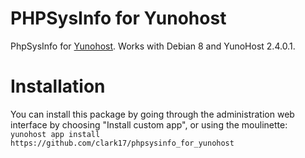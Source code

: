 # PHPSysInfo for Yunohost

PhpSysInfo for [Yunohost](http://yunohost.org/). Works with Debian 8 and YunoHost 2.4.0.1.

# Installation
You can install this package by going through the administration web interface by choosing "Install custom app", or using the moulinette:
`yunohost app install https://github.com/clark17/phpsysinfo_for_yunohost`
